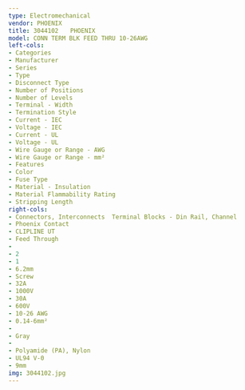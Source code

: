 ```yaml
---
type: Electromechanical
vendor: PHOENIX
title: 3044102　　PHOENIX
model: CONN TERM BLK FEED THRU 10-26AWG
left-cols: 
- Categories
- Manufacturer
- Series
- Type
- Disconnect Type
- Number of Positions
- Number of Levels
- Terminal - Width
- Termination Style
- Current - IEC
- Voltage - IEC
- Current - UL
- Voltage - UL
- Wire Gauge or Range - AWG
- Wire Gauge or Range - mm²
- Features
- Color
- Fuse Type
- Material - Insulation
- Material Flammability Rating
- Stripping Length
right-cols: 
- Connectors, Interconnects  Terminal Blocks - Din Rail, Channel
- Phoenix Contact
- CLIPLINE UT
- Feed Through
- 
- 2
- 1
- 6.2mm
- Screw
- 32A
- 1000V
- 30A
- 600V
- 10-26 AWG
- 0.14-6mm²
- 
- Gray
- 
- Polyamide (PA), Nylon
- UL94 V-0
- 9mm
img: 3044102.jpg
---
```

